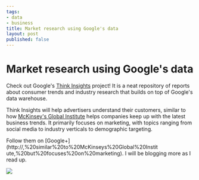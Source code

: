 ```yaml
--- 
tags: 
- data
- business
title: Market research using Google's data
layout: post
published: false
---
```

# Market research using Google's data

Check out Google's [Think Insights](http://www.thinkwithgoogle.com/insights/)
project! It is a neat repository of reports about consumer trends and industry
research that builds on top of Google's data warehouse.

Think Insights will help advertisers understand their customers, similar to
how [McKinsey's Global Institute](http://www.mckinsey.com/mgi/) helps
companies keep up with the latest business trends. It primarily focuses on
marketing, with topics ranging from social media to industry verticals to
demographic targeting.

Follow them on [Google+](http://,%20similar%20to%20McKinseys%20Global%20Instit
ute,%20but%20focuses%20on%20marketing). I will be blogging more as I read up.

![](http://media.tumblr.com/tumblr_lvdnmfk7yp1r3oiuq.png)

